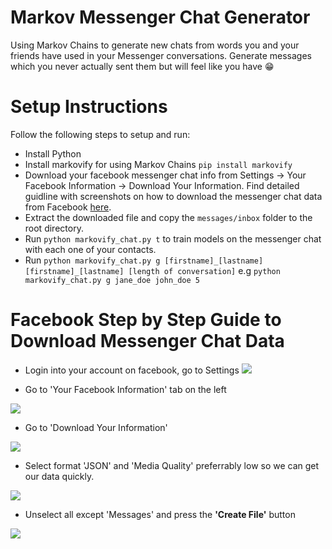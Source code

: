 # Markov Messenger Chat Generator
Using Markov Chains to generate new chats from words you and your friends have used in your Messenger conversations. Generate messages which you never actually sent them but will feel like you have :grin:

# Setup Instructions

Follow the following steps to setup and run:

- Install Python
- Install markovify for using Markov Chains `pip install markovify`
- Download your facebook messenger chat info from Settings -> Your Facebook Information -> Download Your Information. Find detailed guidline with screenshots on how to download the messenger chat data from Facebook [here](https://github.com/haseebelahi/markov-messenger-chat-generator/blob/master/README.md#facebook-step-by-step-guide-to-download-messenger-chat-data).
- Extract the downloaded file and copy the `messages/inbox` folder to the root directory.
- Run `python markovify_chat.py t` to train models on the messenger chat with each one of your contacts.
- Run `python markovify_chat.py g [firstname]_[lastname] [firstname]_[lastname] [length of conversation]` e.g `python markovify_chat.py g jane_doe john_doe 5`

# Facebook Step by Step Guide to Download Messenger Chat Data

- Login into your account on facebook, go to Settings
![](https://i.ibb.co/HTwxf6r/Screen-Shot-2019-03-21-at-12-42-21-AM.png)

- Go to 'Your Facebook Information' tab on the left

![](https://i.ibb.co/w4TvKHP/Screen-Shot-2019-03-21-at-12-53-03-AM.png)

- Go to 'Download Your Information'

![](https://i.ibb.co/CV0NLCp/Screen-Shot-2019-03-21-at-12-56-55-AM.png)

- Select format 'JSON' and 'Media Quality' preferrably low so we can get our data quickly.

![](https://i.ibb.co/MGxc0Qf/Screen-Shot-2019-03-21-at-1-02-09-AM.png)

- Unselect all except 'Messages' and press the **'Create File'** button

![](https://i.ibb.co/w47ntb0/Screen-Shot-2019-03-21-at-1-05-53-AM.png)
